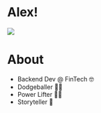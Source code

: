 # Alex! 
![](https://visitor-badge-reloaded.herokuapp.com/badge?page_id=CASnyder&color=ff69b4&style=for-the-badge&logo=Github)
# About
- Backend Dev @ FinTech :nerd_face:
- Dodgeballer :man_playing_handball:
- Power Lifter :weight_lifting_man:
- Storyteller :microphone:
